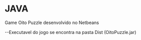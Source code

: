 # JAVA
Game Oito Puzzle desenvolvido no Netbeans

--Executavel do jogo se encontra na pasta Dist (OitoPuzzle.jar)
